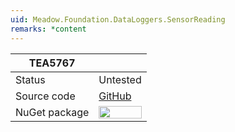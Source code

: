 ```yaml
---
uid: Meadow.Foundation.DataLoggers.SensorReading
remarks: *content
---
```


| TEA5767       |             |
|---------------|-------------|
| Status        | Untested    |
| Source code   | [GitHub](https://github.com/WildernessLabs/Meadow.Foundation/tree/master/Source/Meadow.Foundation.Libraries_and_Frameworks/DataLoggers) |
| NuGet package | <a href="https://www.nuget.org/packages/Meadow.Foundation.DataLoggers/" target="_blank"><img src="https://img.shields.io/nuget/v/Meadow.Foundation.DataLoggers.svg?label=Meadow.Foundation.DataLoggers" style="width: auto; height: -webkit-fill-available;" /></a> |